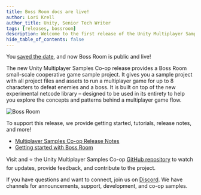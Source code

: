 ```yaml
---
title: Boss Room docs are live!
author: Lori Krell
author_title: Unity, Senior Tech Writer
tags: [releases, bossroom]
description: Welcome to the first release of the Unity Multiplayer Samples Co-op documentation content. Learn more about Unity MLAPI through the sample co-op Boss Room game and project.
hide_table_of_contents: false
---
```


You [saved the date](https://unity.com/demos/small-scale-coop-sample), and now Boss Room is public and live!

The new Unity Multiplayer Samples Co-op release provides a Boss Room small-scale cooperative game sample project. It gives you a sample project with all project files and assets to run a multiplayer game for up to 8 characters to defeat enemies and a boss. It is built on top of the new experimental netcode library – designed to be used in its entirety to help you explore the concepts and patterns behind a multiplayer game flow.

![Boss Room](/img/blog/boss-room.png)

To support this release, we provide getting started, tutorials, release notes, and more!

* [Multiplayer Samples Co-op Release Notes](/docs/release-notes/samples/samples-0-1-0)
* [Getting started with Boss Room](/docs/learn/bossroom)

Visit and ⭐️ the Unity Multiplayer Samples Co-op [GitHub repository](https://github.com/Unity-Technologies/com.unity.multiplayer.samples.coop) to watch for updates, provide feedback, and contribute to the project.

If you have questions and want to connect, join us on [Discord](https://discord.gg/buMxnnPvTb). We have channels for announcements, support, development, and co-op samples.